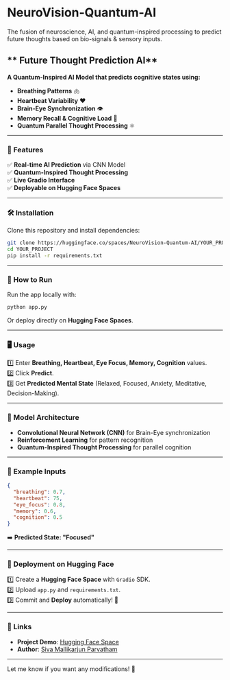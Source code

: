 # NeuroVision-Quantum-AI
The fusion of neuroscience, AI, and quantum-inspired processing to predict future thoughts based on bio-signals &amp; sensory inputs.  

##  ** Future Thought Prediction AI**  

**A Quantum-Inspired AI Model that predicts cognitive states using:**
- **Breathing Patterns** 🫁  
- **Heartbeat Variability** ❤️  
- **Brain-Eye Synchronization** 👁️  
- **Memory Recall & Cognitive Load** 🧠  
- **Quantum Parallel Thought Processing** ⚛️  

---

### **🚀 Features**
✅ **Real-time AI Prediction** via CNN Model  
✅ **Quantum-Inspired Thought Processing**  
✅ **Live Gradio Interface**  
✅ **Deployable on Hugging Face Spaces**  

---

### **🛠 Installation**  
Clone this repository and install dependencies:  
```bash
git clone https://huggingface.co/spaces/NeuroVision-Quantum-AI/YOUR_PROJECT
cd YOUR_PROJECT
pip install -r requirements.txt
```

---

### **🎯 How to Run**
Run the app locally with:  
```bash
python app.py
```
Or deploy directly on **Hugging Face Spaces**.

---

### **🖥️ Usage**
1️⃣ Enter **Breathing, Heartbeat, Eye Focus, Memory, Cognition** values.  
2️⃣ Click **Predict**.  
3️⃣ Get **Predicted Mental State** (Relaxed, Focused, Anxiety, Meditative, Decision-Making).  

---

### **🧬 Model Architecture**
- **Convolutional Neural Network (CNN)** for Brain-Eye synchronization  
- **Reinforcement Learning** for pattern recognition  
- **Quantum-Inspired Thought Processing** for parallel cognition  

---

### **📌 Example Inputs**
```json
{
  "breathing": 0.7,
  "heartbeat": 75,
  "eye_focus": 0.8,
  "memory": 0.6,
  "cognition": 0.5
}
```
➡️ **Predicted State: "Focused"**  

---

### **📡 Deployment on Hugging Face**
1️⃣ Create a **Hugging Face Space** with `Gradio` SDK.  
2️⃣ Upload `app.py` and `requirements.txt`.  
3️⃣ Commit and **Deploy** automatically! 🚀  

---

### **🔗 Links**
- **Project Demo**: [Hugging Face Space](https://huggingface.co/spaces/NeuroVision-Quantum-AI)  
- **Author**: [Siva Mallikarjun Parvatham](https://www.linkedin.com/in/siva-70417418a/)  

---

Let me know if you want any modifications! 🚀
